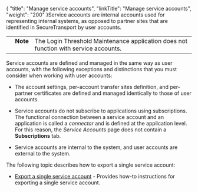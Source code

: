{
    "title": "Manage service accounts",
    "linkTitle": "Manage service accounts",
    "weight": "200"
}Service accounts are internal accounts used for representing internal systems, as opposed to partner sites that are identified in SecureTransport by user accounts.

<table cellpadding="0" cellspacing="0">
   <col/>
   <col/>
   <col/>
      <tr>
         <td valign="top">         </td>
         <td valign="top"><span><b>Note</b></span>
         </td>
         <td data-mc-autonum="&lt;b&gt;Note&lt;/b&gt;" valign="top">The Login Threshold Maintenance application does not function with service accounts.         </td>
      </tr>
</table>

Service accounts are defined and managed in the same way as user accounts, with the following exceptions and distinctions that you must consider when working with user accounts:

-   The account settings, per-account transfer sites definition, and per-partner certificates are defined and managed identically to those of user accounts.
-   Service accounts do not subscribe to applications using subscriptions. The functional connection between a service account and an application is called a *connector* and is defined at the application level. For this reason, the *Service Accounts* page does not contain a **Subscriptions** tab.
-   Service accounts are internal to the system, and user accounts are external to the system.

The following topic describes how to export a single service account:

-   [Export a single service account](t_st_export_single_service_account) - Provides how-to instructions for exporting a single service account.
